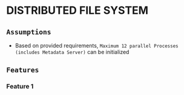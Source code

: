 # DISTRIBUTED FILE SYSTEM

## `Assumptions`
- Based on provided requirements, `Maximum 12 parallel Processes (includes Metadata Server)` can be initialized

## `Features`

### Feature 1

